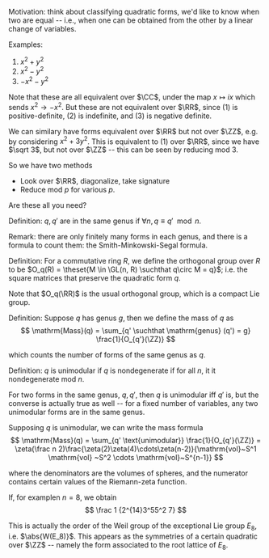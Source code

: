 Motivation: think about classifying quadratic forms, we'd like to know when two are equal -- i.e., when one can be obtained from the other by a linear change of variables.

Examples:
1. $x^2+y^2$
2. $x^2-y^2$
3. $-x^2-y^2$

Note that these are all equivalent over $\CC$, under the map $x \mapsto ix$ which sends $x^2\to-x^2$. But these are not equivalent over $\RR$, since (1) is positive-definite, (2) is indefinite, and (3) is negative definite.

We can similary have forms equivalent over $\RR$ but not over $\ZZ$, e.g. by considering $x^2 + 3y^2$. This is equivalent to (1) over $\RR$, since we have $\sqrt 3$, but not over $\ZZ$ -- this can be seen by reducing mod 3.

So we have two methods
- Look over $\RR$, diagonalize, take signature
- Reduce mod $p$ for various $p$.

Are these all you need?

Definition: $q,q'$ are in the same genus if $\forall n, q \equiv q' \mod n$.

Remark: there are only finitely many forms in each genus, and there is a formula to count them: the Smith-Minkowski-Segal formula. 

Definition: For a commutative ring $R$, we define the orthogonal group over $R$ to be $O_q(R) = \theset{M \in \GL(n, R) \suchthat q\circ M = q}$; i.e. the square matrices that preserve the quadratic form $q$.

Note that $O_q(\RR)$ is the usual orthogonal group, which is a compact Lie group.

Definition: Suppose $q$ has genus $g$, then we define the mass of $q$ as 
$$
\mathrm{Mass}(q) = \sum_{q' \suchthat \mathrm{genus} (q') = g} \frac{1}{O_{q'}(\ZZ)}
$$

which counts the number of forms of the same genus as $q$.

Definition: $q$ is unimodular if $q$ is nondegenerate if for all $n$, it it nondegenerate mod $n$.

For two forms in the same genus, $q,q'$, then $q$ is unimodular iff $q'$ is, but the converse is actually true as well -- for a fixed number of variables, any two unimodular forms are in the same genus.

Supposing $q$ is unimodular, we can write the mass formula
$$
\mathrm{Mass}(q) = \sum_{q' \text{unimodular}} \frac{1}{O_{q'}(\ZZ)}
= \zeta(\frac n 2)\frac{\zeta(2)\zeta(4)\cdots\zeta(n-2)}{\mathrm{vol}~S^1 \mathrm{vol} ~S^2 \cdots \mathrm{vol}~S^{n-1}}
$$

where the denominators are the volumes of spheres, and the numerator contains certain values of the Riemann-zeta function.

If, for examplen $n=8$, we obtain
$$
\frac 1 {2^{14}3^55^2 7}
$$

This is actually the order of the Weil group of the exceptional Lie group $E_8$, i.e. $\abs{W(E_8)}$. This appears as the symmetries of a certain quadratic over $\ZZ$ -- namely the form associated to the root lattice of $E_8$.